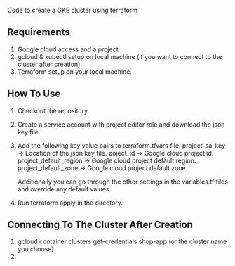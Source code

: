 Code to create a GKE cluster using terraform

## Requirements
1. Google cloud access and a project.
2. gcloud & kubectl setup on local machine (if you want to connect to the cluster after creation).
3. Terraform setup on your local machine.


## How To Use
1. Checkout the repository.
2. Create a service account with project editor role and download the json key file.
3. Add the following key value pairs to terraform.tfvars file.
	project_sa_key -> Location of the json key file.
	poject_id -> Google cloud project id.
	project_default_region -> Google cloud project default region.
	project_default_zone -> Google cloud project default zone.

	Additionally you can go through the other settings in the variables.tf files and override any default values.

4. Run terraform apply in the directory.

## Connecting To The Cluster After Creation
1. gcloud container clusters get-credentials shop-app (or the cluster name you choose).
2. 
